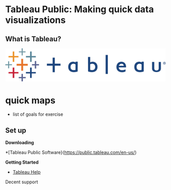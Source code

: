 # Tableau Public: Making quick data visualizations

## What is Tableau?

![caption](imagesTableau/TableauLogo.jpeg)

# quick maps

- list of goals for exercise

## Set up

**Downloading**

*[Tableau Public Software}(https://public.tableau.com/en-us/)

**Getting Started**

* [Tableau Help](https://onlinehelp.tableau.com/current/pro/desktop/en-us/default.htm)

Decent support
